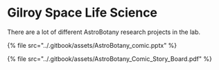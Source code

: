 # Gilroy Space Life Science

There are a lot of different AstroBotany research projects in the lab.

{% file src="../.gitbook/assets/AstroBotany_comic.pptx" %}

{% file src="../.gitbook/assets/AstroBotany_Comic_Story_Board.pdf" %}

